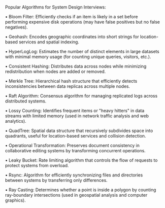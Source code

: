 Popular Algorithms for System Design Interviews:

• Bloom Filter: Efficiently checks if an item is likely in a set before performing expensive disk operations (may have false positives but no false negatives).

• Geohash: Encodes geographic coordinates into short strings for location-based services and spatial indexing.

• HyperLogLog: Estimates the number of distinct elements in large datasets with minimal memory usage (for counting unique queries, visitors, etc.).

• Consistent Hashing: Distributes data across nodes while minimizing redistribution when nodes are added or removed.

• Merkle Tree: Hierarchical hash structure that efficiently detects inconsistencies between data replicas across multiple nodes.

• Raft Algorithm: Consensus algorithm for managing replicated logs across distributed systems.

• Lossy Counting: Identifies frequent items or "heavy hitters" in data streams with limited memory (used in network traffic analysis and web analytics).

• QuadTree: Spatial data structure that recursively subdivides space into quadrants, useful for location-based services and collision detection.

• Operational Transformation: Preserves document consistency in collaborative editing systems by transforming concurrent operations.

• Leaky Bucket: Rate limiting algorithm that controls the flow of requests to protect systems from overload.

• Rsync: Algorithm for efficiently synchronizing files and directories between systems by transferring only differences.

• Ray Casting: Determines whether a point is inside a polygon by counting ray-boundary intersections (used in geospatial analysis and computer graphics).
